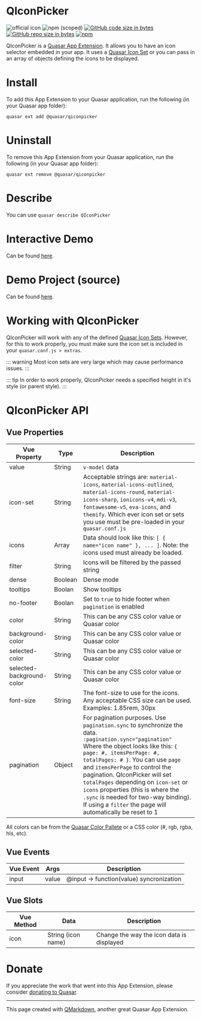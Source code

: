 QIconPicker
===

![official icon](https://img.shields.io/badge/Quasar%201.0-Official%20UI%20App%20Extension-blue.svg)
![npm (scoped)](https://img.shields.io/npm/v/@quasar/quasar-app-extension-qiconpicker.svg?style=plastic)
[![GitHub code size in bytes](https://img.shields.io/github/languages/code-size/quasarframework/app-extension-qiconpicker.svg)]()
[![GitHub repo size in bytes](https://img.shields.io/github/repo-size/quasarframework/app-extension-qiconpicker.svg)]()
[![npm](https://img.shields.io/npm/dt/@quasar/quasar-app-extension-qiconpicker.svg)](https://www.npmjs.com/package/@quasar/quasar-app-extension-qiconpicker)

QIconPicker is a [Quasar App Extension](https://quasar.dev/app-extensions/introduction). It allows you to have an icon selector embedded in your app. It uses a [Quasar Icon Set](https://quasar.dev/options/quasar-icon-sets) or you can pass in an array of objects defining the icons to be displayed.

# Install
To add this App Extension to your Quasar application, run the following (in your Quasar app folder):
```
quasar ext add @quasar/qiconpicker
```

# Uninstall
To remove this App Extension from your Quasar application, run the following (in your Quasar app folder):
```
quasar ext remove @quasar/qiconpicker
```

# Describe
You can use `quasar describe QIconPicker`

# Interactive Demo
Can be found [here](https://quasarframework.github.io/app-extension-qiconpicker/demo).

# Demo Project (source)
Can be found [here](https://github.com/quasarframework/app-extension-qiconpicker/tree/master/demo).

# Working with QIconPicker

QIconPicker will work with any of the defined [Quasar Icon Sets](https://quasar.dev/options/quasar-icon-sets). However, for this to work properly, you must make sure the icon set is included in your `quasar.conf.js > extras`.

::: warning
Most icon sets are very large which may cause performance issues.
:::

::: tip
In order to work properly, QIconPicker needs a specified height in it's style (or parent style).
:::

# QIconPicker API

## Vue Properties

| Vue Property | Type | Description |
| --- | --- | --- |
| value | String | `v-model` data |
| icon-set | String | Acceptable strings are: `material-icons`, `material-icons-outlined`, `material-icons-round`, `material-icons-sharp`, `ionicons-v4`, `mdi-v3`, `fontawesome-v5`, `eva-icons`, and `themify`. Which ever icon set or sets you use must be pre-loaded in your `quasar.conf.js` |
| icons | Array | Data should look like this: `[ { name="icon name" }, ... ]`. Note: the icons used must already be loaded. |
| filter | String | Icons will be filtered by the passed string |
| dense | Boolean | Dense mode |
| tooltips | Boolan | Show tooltips |
| no-footer | Boolan | Set to `true` to hide footer when `pagination` is enabled |
| color | String | This can be any CSS color value or Quasar color |
| background-color | String | This can be any CSS color value or Quasar color |
| selected-color | String | This can be any CSS color value or Quasar color |
| selected-background-color | String | This can be any CSS color value or Quasar color |
| font-size | String | The font-size to use for the icons. Any acceptable CSS size can be used.<br>Examples: 1.85rem, 30px |
| pagination | Object | For pagination purposes. Use `pagination.sync` to synchronize the data.<br>`:pagination.sync="pagination"`<br>Where the object looks like this: `{ page: #, itemsPerPage: #, totalPages: # }`. You can use `page` and `itemsPerPage` to control the pagination. QIconPicker will set `totalPages` depending on `icon-set` or `icons` properties (this is where the `.sync` is needed for two-way binding).<br>If using a `filter` the page will automatically be reset to 1 |

All colors can be from the [Quasar Color Pallete](https://quasar.dev/style/color-palette) or a CSS color (#, rgb, rgba, hls, etc).


## Vue Events
| Vue Event | Args | Description |
| --- | --- | --- |
| input | value | @input -> function(value) syncronization |

## Vue Slots
| Vue Method | Data | Description |
| --- | --- | --- |
| icon | String (icon name) | Change the way the icon data is displayed |

# Donate
If you appreciate the work that went into this App Extension, please consider [donating to Quasar](https://donate.quasar.dev).

---
This page created with [QMarkdown](https://quasarframework.github.io/app-extension-qmarkdown), another great Quasar App Extension.
